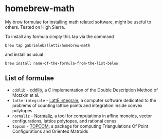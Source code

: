 # homebrew-math
My brew formulae for installing math related software, might be useful to others. Tested on High Sierra.

To install any formula simply this tap via the command

    brew tap gabrieleballetti/homebrew-math

and install as usual

    brew install name-of-the-formula-from-the-list-below

## List of formulae

- ```cddlib``` - [cddlib](https://www.inf.ethz.ch/personal/fukudak/cdd_home/), a C implementation of the Double Description 
Method of Motzkin et al.
- ```latte-integrale``` - [LattE integrale](https://www.math.ucdavis.edu/~latte/), a computer software dedicated to the problems of counting lattice points and integration	inside convex polytopes
- ```normaliz``` - [Normaliz](https://www.normaliz.uni-osnabrueck.de/), a tool for computations in affine monoids, vector configurations, lattice polytopes, and rational cones
- ```topcom``` - [TOPCOM](http://www.rambau.wm.uni-bayreuth.de/TOPCOM/), a package for computing Triangulations Of Point Configurations and Oriented Matroids
